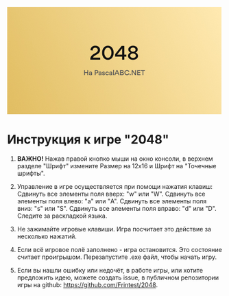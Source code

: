 ![Изображение-первью](offer.jpg)

# Инструкция к игре "2048"

1. **ВАЖНО!** Нажав правой кнопко мыши на окно консоли, в верхнем разделе "Шрифт" измените Размер на 12x16 и Шрифт на "Точечные шрифты".

2. Управление в игре осуществляется при помощи нажатия клавиш:
Сдвинуть все элементы поля вверх: "w" или "W".
Сдвинуть все элементы поля влево: "a" или "A".
Сдвинуть все элементы поля вниз: "s" или "S".
Сдвинуть все элементы поля вправо: "d" или "D".
Следите за раскладкой языка.

3. Не зажимайте игровые клавиши. Игра посчитает это действие за несколько нажатий.

4. Если всё игровое полё заполнено - игра остановится. Это состояние считает проигрышом. Перезапустите .exe файл, чтобы начать игру.

5. Если вы нашли ошибку или недочёт, в работе игры, или хотите предложить идею, можете создать issue, в публичном репозитории игры на github: https://github.com/Frintest/2048.